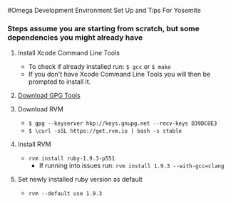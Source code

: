 #Omega Development Environment Set Up and Tips For Yosemite

### Steps assume you are starting from scratch, but some dependencies you might already have

1. Install Xcode Command Line Tools
	* To check if already installed run: `$ gcc` or `$ make`
	* If you don't have Xcode Command Line Tools you will then be prompted to install it.

2. [Download GPG Tools](https://gpgtools.org/)

3. Download RVM
	* `$ gpg --keyserver hkp://keys.gnupg.net --recv-keys D39DC0E3`
	* `$ \curl -sSL https://get.rvm.io | bash -s stable`

4. Install RVM
	* `rvm install ruby-1.9.3-p551`
		* If running into issues run: `rvm install 1.9.3 --with-gcc=clang`

5. Set newly installed ruby version as default
	* `rvm --default use 1.9.3`


